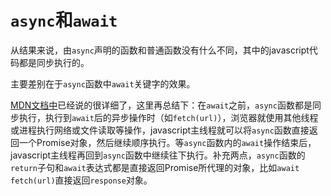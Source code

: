 # `async`和`await`

从结果来说，由`async`声明的函数和普通函数没有什么不同，其中的javascript代码都是同步执行的。

主要差别在于`async`函数中`await`关键字的效果。

[MDN文档中][MDN]已经说的很详细了，这里再总结下：在`await`之前，`async`函数都是同步执行，执行到`await`后的异步操作时（如`fetch(url)`），浏览器就使用其他线程或进程执行网络或文件读取等操作，javascript主线程就可以将`async`函数直接返回一个Promise对象，然后继续顺序执行。等`async`函数内的`await`操作结束后，javascript主线程再回到`async`函数中继续往下执行。补充两点，`async`函数的`return`子句和`await`表达式都是直接返回Promise所代理的对象，比如`await fetch(url)`直接返回`response`对象。

[MDN]: https://developer.mozilla.org/zh-CN/docs/Web/JavaScript/Reference/Statements/async_function
